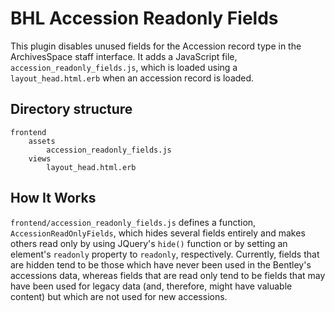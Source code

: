 # BHL Accession Readonly Fields
This plugin disables unused fields for the Accession record type in the ArchivesSpace staff interface. It adds a JavaScript file, `accession_readonly_fields.js`, which is loaded using a `layout_head.html.erb` when an accession record is loaded.

## Directory structure

    frontend
        assets
            accession_readonly_fields.js
        views
            layout_head.html.erb

## How It Works
`frontend/accession_readonly_fields.js` defines a function, `AccessionReadOnlyFields`, which hides several fields entirely and makes others read only by using JQuery's `hide()` function or by setting an element's `readonly` property to `readonly`, respectively. Currently, fields that are hidden tend to be those which have never been used in the Bentley's accessions data, whereas fields that are read only tend to be fields that may have been used for legacy data (and, therefore, might have valuable content) but which are not used for new accessions.
